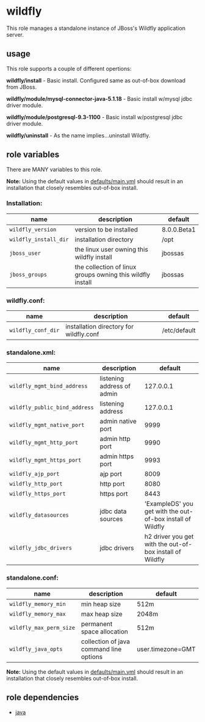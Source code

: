 # wildfly 

This role manages a standalone instance of JBoss's Wildfly application server.

## usage

This role supports a couple of different opertions:

**wildfly/install** - Basic install.  Configured same as out-of-box download from JBoss.

**wildfly/module/mysql-connector-java-5.1.18** - Basic install w/mysql jdbc driver module. 

**wildfly/module/postgresql-9.3-1100** - Basic install w/postgresql jdbc driver module. 
 
**wildfly/uninstall** - As the name implies...uninstall Wildfly. 

## role variables

There are MANY variables to this role. 

**Note:** Using the default values in [defaults/main.yml](https://github.com/pinterb/bootstrap/blob/master/provisioning/ansible/roles/wildfly/install/defaults/main.yml) should result in an installation that closely resembles out-of-box install.

### Installation:

|name|description|default|
|----|-----------|-------|
|`wildfly_version`|version to be installed|8.0.0.Beta1|
|`wildfly_install_dir`|installation directory|/opt|
|`jboss_user`|the linux user owning this wildfly install|jbossas|
|`jboss_groups`|the collection of linux groups owning this wildfly install|jbossas|


### wildfly.conf:

|name|description|default|
|----|-----------|-------|
|`wildfly_conf_dir`|installation directory for wildfly.conf|/etc/default|


### standalone.xml:

|name|description|default|
|----|-----------|-------|
|`wildfly_mgmt_bind_address`|listening address of admin|127.0.0.1|
|`wildfly_public_bind_address`|listening address|127.0.0.1|
|`wildfly_mgmt_native_port`|admin native port|9999|
|`wildfly_mgmt_http_port`|admin http port|9990|
|`wildfly_mgmt_https_port`|admin https port|9993|
|`wildfly_ajp_port`|ajp port|8009|
|`wildfly_http_port`|http port|8080|
|`wildfly_https_port`|https port|8443|
|`wildfly_datasources`|jdbc data sources|'ExampleDS' you get with the out-of-box install of Wildfly|
|`wildfly_jdbc_drivers`|jdbc drivers|h2 driver you get with the out-of-box install of Wildfly|


### standalone.conf:

|name|description|default|
|----|-----------|-------|
|`wildfly_memory_min`|min heap size|512m|
|`wildfly_memory_max`|max heap size|2048m|
|`wildfly_max_perm_size`|permanent space allocation|512m|
|`wildfly_java_opts`|collection of java command line options|user.timezone=GMT|


**Note:** Using the default values in [defaults/main.yml](https://github.com/pinterb/bootstrap/tree/master/provisioning/ansible/roles/wildfly/install/defaults/main.yaml) should result in an installation that closely resembles out-of-box install.

## role dependencies

  * [java](https://github.com/pinterb/bootstrap/tree/master/provisioning/ansible/roles/java)
